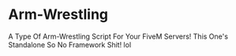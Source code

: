 # Arm-Wrestling
A Type Of Arm-Wrestling Script For Your FiveM Servers! This One's Standalone So No Framework Shit! lol
